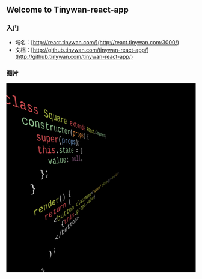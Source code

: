 ## Welcome to Tinywan-react-app
### 入门

+  域名：[http://react.tinywan.com/](http://react.tinywan.com:3000/)
+  文档：[http://github.tinywan.com/tinywan-react-app/](http://github.tinywan.com/tinywan-react-app/)
###  图片
![Image](./public/image/base.png)
